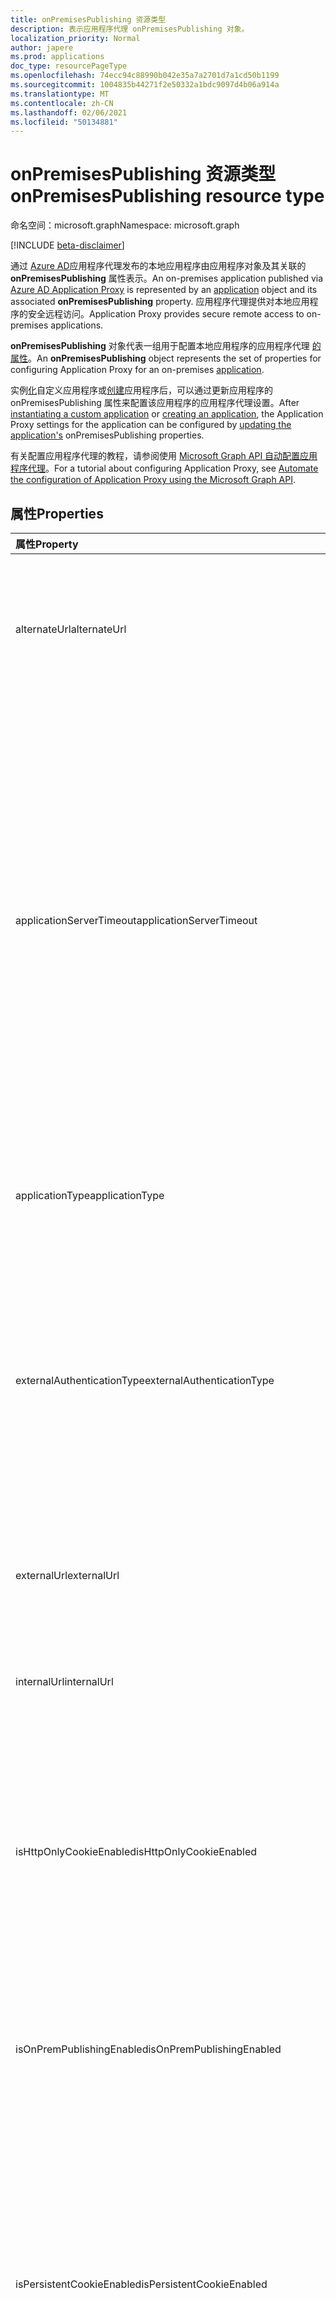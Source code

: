 ```yaml
---
title: onPremisesPublishing 资源类型
description: 表示应用程序代理 onPremisesPublishing 对象。
localization_priority: Normal
author: japere
ms.prod: applications
doc_type: resourcePageType
ms.openlocfilehash: 74ecc94c88990b042e35a7a2701d7a1cd50b1199
ms.sourcegitcommit: 1004835b44271f2e50332a1bdc9097d4b06a914a
ms.translationtype: MT
ms.contentlocale: zh-CN
ms.lasthandoff: 02/06/2021
ms.locfileid: "50134881"
---
```

# <a name="onpremisespublishing-resource-type"></a><span data-ttu-id="baaf0-103">onPremisesPublishing 资源类型</span><span class="sxs-lookup"><span data-stu-id="baaf0-103">onPremisesPublishing resource type</span></span>

<span data-ttu-id="baaf0-104">命名空间：microsoft.graph</span><span class="sxs-lookup"><span data-stu-id="baaf0-104">Namespace: microsoft.graph</span></span>

[!INCLUDE [beta-disclaimer](../../includes/beta-disclaimer.md)]

<span data-ttu-id="baaf0-105">通过 [Azure AD](https://aka.ms/whyappproxy)应用程序代理发布的本地应用程序由应用程序对象及其关联的 [](application.md) **onPremisesPublishing** 属性表示。</span><span class="sxs-lookup"><span data-stu-id="baaf0-105">An on-premises application published via [Azure AD Application Proxy](https://aka.ms/whyappproxy) is represented by an [application](application.md) object and its associated **onPremisesPublishing** property.</span></span> <span data-ttu-id="baaf0-106">应用程序代理提供对本地应用程序的安全远程访问。</span><span class="sxs-lookup"><span data-stu-id="baaf0-106">Application Proxy provides secure remote access to on-premises applications.</span></span>

<span data-ttu-id="baaf0-107">**onPremisesPublishing** 对象代表一组用于配置本地应用程序的应用程序代理 [的属性](application.md)。</span><span class="sxs-lookup"><span data-stu-id="baaf0-107">An **onPremisesPublishing** object represents the set of properties for configuring Application Proxy for an on-premises [application](application.md).</span></span> 

<span data-ttu-id="baaf0-108">实例[化](../api/applicationtemplate-instantiate.md)自定义应用程序或[创建](../api/application-post-applications.md)应用程序后，可以通过更新应用程序的 onPremisesPublishing 属性来[](../api/application-update.md)配置该应用程序的应用程序代理设置。</span><span class="sxs-lookup"><span data-stu-id="baaf0-108">After [instantiating a custom application](../api/applicationtemplate-instantiate.md) or [creating an application](../api/application-post-applications.md), the Application Proxy settings for the application can be configured by [updating the application's](../api/application-update.md) onPremisesPublishing properties.</span></span>

<span data-ttu-id="baaf0-109">有关配置应用程序代理的教程，请参阅使用 [Microsoft Graph API 自动配置应用程序代理](/graph/application-proxy-configure-api)。</span><span class="sxs-lookup"><span data-stu-id="baaf0-109">For a tutorial about configuring Application Proxy, see [Automate the configuration of Application Proxy using the Microsoft Graph API](/graph/application-proxy-configure-api).</span></span>

## <a name="properties"></a><span data-ttu-id="baaf0-110">属性</span><span class="sxs-lookup"><span data-stu-id="baaf0-110">Properties</span></span>

| <span data-ttu-id="baaf0-111">属性</span><span class="sxs-lookup"><span data-stu-id="baaf0-111">Property</span></span>|<span data-ttu-id="baaf0-112">类型</span><span class="sxs-lookup"><span data-stu-id="baaf0-112">Type</span></span>|<span data-ttu-id="baaf0-113">说明</span><span class="sxs-lookup"><span data-stu-id="baaf0-113">Description</span></span>|
|:---------------|:--------|:----------|
|<span data-ttu-id="baaf0-114">alternateUrl</span><span class="sxs-lookup"><span data-stu-id="baaf0-114">alternateUrl</span></span>|<span data-ttu-id="baaf0-115">字符串</span><span class="sxs-lookup"><span data-stu-id="baaf0-115">String</span></span>| <span data-ttu-id="baaf0-116">如果要在多个应用程序代理应用程序前面配置流量管理器，则 alternateUrl 是将指向流量管理器的用户友好 URL。</span><span class="sxs-lookup"><span data-stu-id="baaf0-116">If you are configuring a traffic manager in front of multiple App Proxy applications, the alternateUrl is the user-friendly URL that will point to the traffic manager.</span></span> |
|<span data-ttu-id="baaf0-117">applicationServerTimeout</span><span class="sxs-lookup"><span data-stu-id="baaf0-117">applicationServerTimeout</span></span>|<span data-ttu-id="baaf0-118">字符串</span><span class="sxs-lookup"><span data-stu-id="baaf0-118">String</span></span>| <span data-ttu-id="baaf0-119">连接器在关闭连接之前等待后端应用程序响应的持续时间。</span><span class="sxs-lookup"><span data-stu-id="baaf0-119">The duration the connector will wait for a response from the backend application before closing the connection.</span></span> <span data-ttu-id="baaf0-120">可能的值是 `default` `long` 。</span><span class="sxs-lookup"><span data-stu-id="baaf0-120">Possible values are `default`, `long`.</span></span> <span data-ttu-id="baaf0-121">设置为默认值时，后端应用程序超时的长度为 85 秒。</span><span class="sxs-lookup"><span data-stu-id="baaf0-121">When set to default, the backend application timeout has a length of 85 seconds.</span></span> <span data-ttu-id="baaf0-122">设置为长时，后端超时将增加到 180 秒。</span><span class="sxs-lookup"><span data-stu-id="baaf0-122">When set to long, the backend timeout is increased to 180 seconds.</span></span> <span data-ttu-id="baaf0-123">如果服务器需要超过 85 秒来响应请求，或者无法访问应用程序并且错误状态为" `long` 后端超时"，则使用。</span><span class="sxs-lookup"><span data-stu-id="baaf0-123">Use `long` if your server takes more than 85 seconds to respond to requests or if you are unable to access the application and the error status is "Backend Timeout".</span></span> <span data-ttu-id="baaf0-124">默认值为 `default`。</span><span class="sxs-lookup"><span data-stu-id="baaf0-124">Default value is `default`.</span></span> |
|<span data-ttu-id="baaf0-125">applicationType</span><span class="sxs-lookup"><span data-stu-id="baaf0-125">applicationType</span></span>|<span data-ttu-id="baaf0-126">String</span><span class="sxs-lookup"><span data-stu-id="baaf0-126">String</span></span>| <span data-ttu-id="baaf0-127">指示此应用程序是否配置了应用程序代理。</span><span class="sxs-lookup"><span data-stu-id="baaf0-127">Indicates if this application is an Application Proxy configured application.</span></span> <span data-ttu-id="baaf0-128">这是由系统预先设置的。</span><span class="sxs-lookup"><span data-stu-id="baaf0-128">This is pre-set by the system.</span></span> <span data-ttu-id="baaf0-129">只读。</span><span class="sxs-lookup"><span data-stu-id="baaf0-129">Read-only.</span></span> |
|<span data-ttu-id="baaf0-130">externalAuthenticationType</span><span class="sxs-lookup"><span data-stu-id="baaf0-130">externalAuthenticationType</span></span>|<span data-ttu-id="baaf0-131">字符串</span><span class="sxs-lookup"><span data-stu-id="baaf0-131">String</span></span>| <span data-ttu-id="baaf0-132">详细说明应用程序的预身份验证设置。</span><span class="sxs-lookup"><span data-stu-id="baaf0-132">Details the pre-authentication setting for the application.</span></span> <span data-ttu-id="baaf0-133">预身份验证强制用户在访问应用之前必须进行身份验证。</span><span class="sxs-lookup"><span data-stu-id="baaf0-133">Pre-authentication enforces that users must authenticate before accessing the app.</span></span> <span data-ttu-id="baaf0-134">Passthru 不需要身份验证。</span><span class="sxs-lookup"><span data-stu-id="baaf0-134">Passthru does not require authentication.</span></span> <span data-ttu-id="baaf0-135">可取值为：`passthru`、`aadPreAuthentication`。</span><span class="sxs-lookup"><span data-stu-id="baaf0-135">Possible values are: `passthru`, `aadPreAuthentication`.</span></span> |
|<span data-ttu-id="baaf0-136">externalUrl</span><span class="sxs-lookup"><span data-stu-id="baaf0-136">externalUrl</span></span>|<span data-ttu-id="baaf0-137">字符串</span><span class="sxs-lookup"><span data-stu-id="baaf0-137">String</span></span>| <span data-ttu-id="baaf0-138">应用程序的已发布外部 URL。</span><span class="sxs-lookup"><span data-stu-id="baaf0-138">The published external url for the application.</span></span> <span data-ttu-id="baaf0-139">例如，https://intranet-contoso.msappproxy.net/。</span><span class="sxs-lookup"><span data-stu-id="baaf0-139">For example, https://intranet-contoso.msappproxy.net/.</span></span>  |
|<span data-ttu-id="baaf0-140">internalUrl</span><span class="sxs-lookup"><span data-stu-id="baaf0-140">internalUrl</span></span>|<span data-ttu-id="baaf0-141">字符串</span><span class="sxs-lookup"><span data-stu-id="baaf0-141">String</span></span>| <span data-ttu-id="baaf0-142">应用程序的内部 URL。</span><span class="sxs-lookup"><span data-stu-id="baaf0-142">The internal url of the application.</span></span> <span data-ttu-id="baaf0-143">例如，https://intranet/。</span><span class="sxs-lookup"><span data-stu-id="baaf0-143">For example, https://intranet/.</span></span> |
|<span data-ttu-id="baaf0-144">isHttpOnlyCookieEnabled</span><span class="sxs-lookup"><span data-stu-id="baaf0-144">isHttpOnlyCookieEnabled</span></span>|<span data-ttu-id="baaf0-145">Boolean</span><span class="sxs-lookup"><span data-stu-id="baaf0-145">Boolean</span></span>| <span data-ttu-id="baaf0-146">指示 HTTPOnly Cookie 标记是否应在 HTTP 响应标头中设置。</span><span class="sxs-lookup"><span data-stu-id="baaf0-146">Indicates if the HTTPOnly cookie flag should be set in the HTTP response headers.</span></span> <span data-ttu-id="baaf0-147">将此值设置为 `true` 让应用程序代理 Cookie 在 HTTP 响应标头中包括 HTTPOnly 标志。</span><span class="sxs-lookup"><span data-stu-id="baaf0-147">Set this value to `true` to have Application Proxy cookies include the HTTPOnly flag in the HTTP response headers.</span></span> <span data-ttu-id="baaf0-148">如果使用远程桌面服务，则此值设置为 False。</span><span class="sxs-lookup"><span data-stu-id="baaf0-148">If using Remote Desktop Services, set this value to False.</span></span> <span data-ttu-id="baaf0-149">默认值为 `false`。</span><span class="sxs-lookup"><span data-stu-id="baaf0-149">Default value is `false`.</span></span> |
|<span data-ttu-id="baaf0-150">isOnPremPublishingEnabled</span><span class="sxs-lookup"><span data-stu-id="baaf0-150">isOnPremPublishingEnabled</span></span>|<span data-ttu-id="baaf0-151">Boolean</span><span class="sxs-lookup"><span data-stu-id="baaf0-151">Boolean</span></span>| <span data-ttu-id="baaf0-152">指示应用程序当前是否正在通过应用程序代理发布。</span><span class="sxs-lookup"><span data-stu-id="baaf0-152">Indicates if the application is currently being published via Application Proxy or not.</span></span> <span data-ttu-id="baaf0-153">这是由系统预先设置的。</span><span class="sxs-lookup"><span data-stu-id="baaf0-153">This is pre-set by the system.</span></span> <span data-ttu-id="baaf0-154">只读。</span><span class="sxs-lookup"><span data-stu-id="baaf0-154">Read-only.</span></span> |
|<span data-ttu-id="baaf0-155">isPersistentCookieEnabled</span><span class="sxs-lookup"><span data-stu-id="baaf0-155">isPersistentCookieEnabled</span></span>|<span data-ttu-id="baaf0-156">Boolean</span><span class="sxs-lookup"><span data-stu-id="baaf0-156">Boolean</span></span>| <span data-ttu-id="baaf0-157">指示是否应在 HTTP 响应标头中设置永久性 Cookie 标志。</span><span class="sxs-lookup"><span data-stu-id="baaf0-157">Indicates if the Persistent cookie flag should be set in the HTTP response headers.</span></span> <span data-ttu-id="baaf0-158">将此值设置为 `false` 。</span><span class="sxs-lookup"><span data-stu-id="baaf0-158">Keep this value set to `false`.</span></span> <span data-ttu-id="baaf0-159">仅对进程之间无法共享 Cookie 的应用程序使用此设置。</span><span class="sxs-lookup"><span data-stu-id="baaf0-159">Only use this setting for applications that can't share cookies between processes.</span></span> <span data-ttu-id="baaf0-160">有关 Cookie 设置详细信息，请参阅 [用于访问 Azure Active Directory](/azure/active-directory/manage-apps/application-proxy-configure-cookie-settings)中的本地应用程序的 Cookie 设置。</span><span class="sxs-lookup"><span data-stu-id="baaf0-160">For more information about cookie settings, see [Cookie settings for accessing on-premises applications in Azure Active Directory](/azure/active-directory/manage-apps/application-proxy-configure-cookie-settings).</span></span> <span data-ttu-id="baaf0-161">默认值为 `false`。</span><span class="sxs-lookup"><span data-stu-id="baaf0-161">Default value is `false`.</span></span> |
|<span data-ttu-id="baaf0-162">isSecureCookieEnabled</span><span class="sxs-lookup"><span data-stu-id="baaf0-162">isSecureCookieEnabled</span></span>|<span data-ttu-id="baaf0-163">Boolean</span><span class="sxs-lookup"><span data-stu-id="baaf0-163">Boolean</span></span>| <span data-ttu-id="baaf0-164">指示是否应在 HTTP 响应标头中设置安全 Cookie 标志。</span><span class="sxs-lookup"><span data-stu-id="baaf0-164">Indicates if the Secure cookie flag should be set in the HTTP response headers.</span></span> <span data-ttu-id="baaf0-165">设置此值以通过安全通道（如加密的 HTTPS 请求）传输 `true` Cookie。</span><span class="sxs-lookup"><span data-stu-id="baaf0-165">Set this value to `true` to transmit cookies over a secure channel such as an encrypted HTTPS request.</span></span> <span data-ttu-id="baaf0-166">默认值为 `true`。</span><span class="sxs-lookup"><span data-stu-id="baaf0-166">Default value is `true`.</span></span>|
|<span data-ttu-id="baaf0-167">isTranslateHostHeaderEnabled</span><span class="sxs-lookup"><span data-stu-id="baaf0-167">isTranslateHostHeaderEnabled</span></span>|<span data-ttu-id="baaf0-168">Boolean</span><span class="sxs-lookup"><span data-stu-id="baaf0-168">Boolean</span></span>| <span data-ttu-id="baaf0-169">指示应用程序是否应转换响应标头中的 URL。</span><span class="sxs-lookup"><span data-stu-id="baaf0-169">Indicates if the application should translate urls in the reponse headers.</span></span> <span data-ttu-id="baaf0-170">将此值保留为 `true` ，除非您的应用程序在身份验证请求中需要原始主机标头。</span><span class="sxs-lookup"><span data-stu-id="baaf0-170">Keep this value as `true` unless your application required the original host header in the authentication request.</span></span> <span data-ttu-id="baaf0-171">默认值为 `true`。</span><span class="sxs-lookup"><span data-stu-id="baaf0-171">Default value is `true`.</span></span>|
|<span data-ttu-id="baaf0-172">isTranslateLinksInBodyEnabled</span><span class="sxs-lookup"><span data-stu-id="baaf0-172">isTranslateLinksInBodyEnabled</span></span>|<span data-ttu-id="baaf0-173">Boolean</span><span class="sxs-lookup"><span data-stu-id="baaf0-173">Boolean</span></span>| <span data-ttu-id="baaf0-174">指示应用程序是否应在应用程序正文中转换 URL。</span><span class="sxs-lookup"><span data-stu-id="baaf0-174">Indicates if the application should translate urls in the application body.</span></span> <span data-ttu-id="baaf0-175">保留此值，除非您具有指向其他本地应用程序的硬编码 HTML 链接，并且 `false` 不使用自定义域。</span><span class="sxs-lookup"><span data-stu-id="baaf0-175">Keep this value as `false` unless you have hardcoded HTML links to other on-premises applications and don't use custom domains.</span></span> <span data-ttu-id="baaf0-176">有关详细信息，请参阅["使用应用程序代理的链接转换"。](/azure/active-directory/manage-apps/application-proxy-configure-hard-coded-link-translation)</span><span class="sxs-lookup"><span data-stu-id="baaf0-176">For more information, see [Link translation with Application Proxy](/azure/active-directory/manage-apps/application-proxy-configure-hard-coded-link-translation).</span></span> <span data-ttu-id="baaf0-177">默认值为 `false`。</span><span class="sxs-lookup"><span data-stu-id="baaf0-177">Default value is `false`.</span></span>|
|<span data-ttu-id="baaf0-178">singleSignOnSettings</span><span class="sxs-lookup"><span data-stu-id="baaf0-178">singleSignOnSettings</span></span>|[<span data-ttu-id="baaf0-179">onPremisesPublishingSingleSignOn</span><span class="sxs-lookup"><span data-stu-id="baaf0-179">onPremisesPublishingSingleSignOn</span></span>](onpremisespublishingsinglesignon.md)| <span data-ttu-id="baaf0-180">表示本地应用程序的单一登录配置。</span><span class="sxs-lookup"><span data-stu-id="baaf0-180">Represents the single sign-on configuration for the on-premises application.</span></span> |
|<span data-ttu-id="baaf0-181">verifiedCustomDomainCertificatesMetadata</span><span class="sxs-lookup"><span data-stu-id="baaf0-181">verifiedCustomDomainCertificatesMetadata</span></span>|[<span data-ttu-id="baaf0-182">verifiedCustomDomainCertificatesMetadata</span><span class="sxs-lookup"><span data-stu-id="baaf0-182">verifiedCustomDomainCertificatesMetadata</span></span>](verifiedcustomdomaincertificatesmetadata.md)| <span data-ttu-id="baaf0-183">使用自定义域时与应用程序关联的证书的详细信息。</span><span class="sxs-lookup"><span data-stu-id="baaf0-183">Details of the certificate associated with the application when a custom domain is in use.</span></span> <span data-ttu-id="baaf0-184">`null` 使用默认域时。</span><span class="sxs-lookup"><span data-stu-id="baaf0-184">`null` when using the default domain.</span></span> <span data-ttu-id="baaf0-185">只读。</span><span class="sxs-lookup"><span data-stu-id="baaf0-185">Read-only.</span></span>|
|<span data-ttu-id="baaf0-186">verifiedCustomDomainKeyCredential</span><span class="sxs-lookup"><span data-stu-id="baaf0-186">verifiedCustomDomainKeyCredential</span></span>|[<span data-ttu-id="baaf0-187">keyCredential</span><span class="sxs-lookup"><span data-stu-id="baaf0-187">keyCredential</span></span>](keycredential.md)| <span data-ttu-id="baaf0-188">使用的自定义域的关联密钥凭据。</span><span class="sxs-lookup"><span data-stu-id="baaf0-188">The associated key credential for the custom domain used.</span></span> |
|<span data-ttu-id="baaf0-189">verifiedCustomDomainPasswordCredential</span><span class="sxs-lookup"><span data-stu-id="baaf0-189">verifiedCustomDomainPasswordCredential</span></span>|[<span data-ttu-id="baaf0-190">passwordCredential</span><span class="sxs-lookup"><span data-stu-id="baaf0-190">passwordCredential</span></span>](passwordcredential.md)| <span data-ttu-id="baaf0-191">使用的自定义域的关联密码凭据。</span><span class="sxs-lookup"><span data-stu-id="baaf0-191">The associated password credential for the custom domain used.</span></span> |



## <a name="json-representation"></a><span data-ttu-id="baaf0-192">JSON 表示形式</span><span class="sxs-lookup"><span data-stu-id="baaf0-192">JSON representation</span></span>

<span data-ttu-id="baaf0-193">下面是资源的 JSON 表示形式。</span><span class="sxs-lookup"><span data-stu-id="baaf0-193">Here is a JSON representation of the resource.</span></span>

<!-- {
  "blockType": "resource",
  "optionalProperties": [

  ],
  "@odata.type": "microsoft.graph.onPremisesPublishing"
}-->

```json
{
  "alternateUrl": "String",
  "applicationServerTimeout": "String",
  "applicationType": "String",
  "externalAuthenticationType": "String",
  "externalUrl": "String",
  "internalUrl": "String",
  "isHttpOnlyCookieEnabled": true,
  "isOnPremPublishingEnabled": true,
  "isPersistentCookieEnabled": true,
  "isSecureCookieEnabled": true,
  "isTranslateHostHeaderEnabled": true,
  "isTranslateLinksInBodyEnabled": true,
  "singleSignOnSettings": {"@odata.type": "microsoft.graph.onPremisesPublishingSingleSignOn"},
  "verifiedCustomDomainCertificatesMetadata": {"@odata.type": "microsoft.graph.verifiedCustomDomainCertificatesMetadata"},
  "verifiedCustomDomainKeyCredential": {"@odata.type": "microsoft.graph.keyCredential"},
  "verifiedCustomDomainPasswordCredential": {"@odata.type": "microsoft.graph.passwordCredential"}
}

```

<!-- uuid: 8fcb5dbc-d5aa-4681-8e31-b001d5168d79
2019-02-04 14:57:30 UTC -->
<!--
{
  "type": "#page.annotation",
  "description": "onPremisesPublishing resource",
  "keywords": "",
  "section": "documentation",
  "tocPath": "",
  "suppressions": []
}
-->


